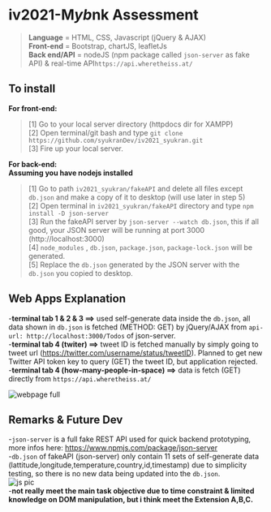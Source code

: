 # iv2021-M*yb*nk Assessment
> **Language** = HTML, CSS, Javascript (jQuery & AJAX) <br />
> **Front-end** = Bootstrap, chartJS, leafletJs <br /> 
> **Back end/API** = nodeJS (npm package called `json-server` as fake API) & real-time API`https://api.wheretheiss.at/` <br /> 


## To install
**For front-end:** <br /> 
> [1] Go to your local server directory (httpdocs dir for XAMPP) <br /> 
> [2] Open terminal/git bash and type `git clone https://github.com/syukranDev/iv2021_syukran.git` <br /> 
> [3] Fire up your local server. <br /> 

**For back-end:** <br /> 
**Assuming you have nodejs installed** <br /> 
> [1] Go to path `iv2021_syukran/fakeAPI` and delete all files except `db.json` and make a copy of it to desktop (will use later in step 5) <br />
> [2] Open terminal in `iv2021_syukran/fakeAPI` directory and type `npm install -D json-server` <br />
> [3] Run the fakeAPI server by `json-server --watch db.json`, this if all good, your JSON server will be running at port 3000 (http://localhost:3000) <br /> 
> [4] `node_modules` , `db.json`, `package.json`, `package-lock.json` will be generated. <br />
> [5] Replace the `db.json` generated by the JSON server with the `db.json` you copied to desktop. <br />

<!-- ![1](https://user-images.githubusercontent.com/51852197/88816718-44360000-d1ef-11ea-933d-1b5e2ba762ae.PNG) -->
<!-- update this later, check again -->


## Web Apps Explanation
-**terminal tab 1 & 2 & 3 ==>** used self-generate data inside the `db.json`, all data shown in `db.json` is fetched (METHOD: GET) by jQuery/AJAX from `api-url: http://localhost:3000/Todos` of json-server. <br />
-**terminal tab 4 (twiter) ==>** tweet ID is fetched manually by simply going to tweet url (https://twitter.com/username/status/tweetID). Planned to get new Twitter API token key to query (GET) the tweet ID, but application rejected. <br />
-**terminal tab 4 (how-many-people-in-space) ==>** data is fetch (GET) directly from `https://api.wheretheiss.at/` <br /> 


![webpage full](https://user-images.githubusercontent.com/51852197/144365761-77372233-c657-4fe5-9b20-6651a8c09178.png)


## Remarks & Future Dev
-`json-server` is a full fake REST API used for quick backend prototyping,  more infos here: https://www.npmjs.com/package/json-server <br />
-`db.json` of fakeAPI (json-server) only contain 11 sets of self-generate data (lattitude,longitude,temperature,country,id,timestamp) due to simplicity testing, so there is no new data being updated into the `db.json`. <br />
![js pic](https://user-images.githubusercontent.com/51852197/144367245-cad431bb-6ad2-4091-8462-34f8130a9eb7.PNG) <br />
-**not really meet the main task objective due to time constraint & limited knowledge on DOM manipulation, but i think meet the Extension A,B,C.**



